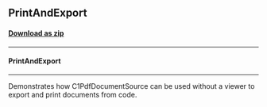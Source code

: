 ## PrintAndExport
#### [Download as zip](https://downgit.github.io/#/home?url=https://github.com/GrapeCity/ComponentOne-WPF-Samples/tree/master/\NET_4.5.2\C1.WPF.Document\VB\PrintAndExport)
____
#### PrintAndExport
____
Demonstrates how C1PdfDocumentSource can be used without a viewer to export and print documents from code.
